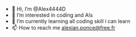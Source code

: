 - 👋 Hi, I’m @Alex4444D
- 👀 I’m interested in coding and AIs
- 🌱 I’m currently learning all coding skill i can learn
- 📫 How to reach me alexian.ponce@free.fr

<!---
- 💞️ I’m looking to collaborate on ...
Alex4444D/Alex4444D is a ✨ special ✨ repository because its `README.md` (this file) appears on your GitHub profile.
You can click the Preview link to take a look at your changes.
--->
